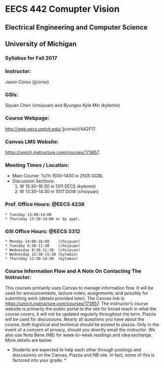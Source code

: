 # EECS 442 Comupter Vision
## Electrical Engineering and Computer Science
## University of Michigan
### Syllabus for Fall 2017


### Instructor:
Jason Corso (jjcorso)
### GSIs:
Siyuan Chen (chsiyuan) and Byungsu Kyle Min (kylemin)

### Course Webpage:
http://web.eecs.umich.edu/ ̃jjcorso/t/442F17.

### Canvas LMS Website:
https://umich.instructure.com/courses/173857.

### Meeting Times / Location:
* Main Course: TuTh 1500–1430 in 2505 GGBL
* Discussion Sections: 
	1. W 15:30–16:30 in 1311 EECS (kylemin)
	2. W 13:30–14:30 in 1017 DOW (chsiyuan)

### Prof. Office Hours: @EECS 4238
	* Tuesday 13:00–14:00
	* Thursday 13:30-14:00 or by appt.

### GSI Office Hours: @EECS 3312
	* Monday 14:00-16:00	(chsiyuan)
	* Tuesday 9:30-11:30	(chsiyuan)
	* Wednesday 9:30-11:30	(chsiyuan)
	* Wednesday 13:30-15:30	(kylemin)
	* Thursday 12:30-14:30	(kylemin)

### Course Information Flow and A Note On Contacting The Instructor:
This courses primarily uses Canvas to manage information flow.
It will be used for announcements, lecture notes, assignments, and possibly for submitting work (details provided later).
The Canvas link is https://umich.instructure.com/courses/173857.
The instructor’s course website is primarily the public portal to the site for broad reach in what the course covers, it will not be updated regularly throughout the term.
Piazza will be used for discussions.
Nearly all questions you have about the course, both logistical and technical should be posted to piazza.
Only in the event of a concern of privacy, should you directly email the instructor.
We also use Nota Bene (NB) for week-to-week readings and idea exchange.
More details are below.
* Students are expected to help each other through postings and discussions on the Canvas, Piazza and NB site. In fact, some of
this is factored into your grade. *